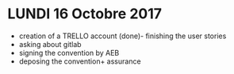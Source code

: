 # LUNDI 16 Octobre 2017
- creation of a TRELLO account (done)- finishing the user stories
- asking about gitlab
- signing the convention by AEB
- deposing the convention+ assurance
